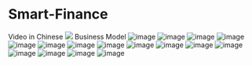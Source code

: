 # Smart-Finance
Video in Chinese
[![](http://img.youtube.com/vi/v4LLT9rDiuA/0.jpg)](http://www.youtube.com/watch?v=v4LLT9rDiuA "Margin Trading & Pledge Lending")
Business Model
![image](/images/投影片01.jpg)
![image](/images/投影片02.jpg)
![image](/images/投影片03.jpg)
![image](/images/投影片04.jpg)
![image](/images/投影片05.jpg)
![image](/images/投影片06.jpg)
![image](/images/投影片07.jpg)
![image](/images/投影片08.jpg)
![image](/images/投影片09.jpg)
![image](/images/投影片10.jpg)
![image](/images/投影片11.jpg)
![image](/images/投影片12.jpg)
![image](/images/投影片13.jpg)
![image](/images/投影片14.jpg)
![image](/images/投影片15.jpg)
![image](/images/投影片16.jpg)
